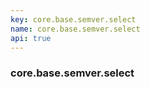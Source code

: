 ```yaml
---
key: core.base.semver.select
name: core.base.semver.select
api: true
---
```


### core.base.semver.select
